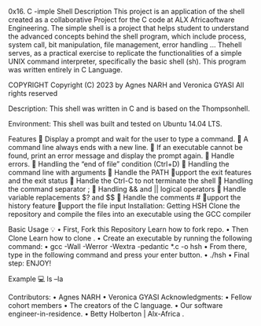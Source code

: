 0x16. C -imple Shell
Description
This project is an application of the shell created as a collaborative Project for the C code at ALX Africaoftware Engineering. The simple shell is a project that helps student to understand the advanced concepts behind the shell program, which include process, system call, bit manipulation, file management, error handling ...
Thehell serves, as a practical exercise to replicate the functionalities of a simple UNIX command interpreter, specifically the basic shell (sh). This program was written entirely in C Language.

COPYRIGHT
Copyright (C) 2023 by Agnes NARH and Veronica GYASI
All rights reserved

Description:
This shell was written in C and is based on the Thompsonhell.

Environment:
This shell was built and tested on Ubuntu 14.04 LTS.

Features
	Display a prompt and wait for the user to type a command.
	 A command line always ends with a new line.
	If an executable cannot be found, print an error message and display the prompt again.
	Handle errors.
	Handling the “end of file” condition (Ctrl+D)
	Handling the command line with arguments
	Handle the PATH
upport the exit features and the exit status
	Handle the Ctrl-C to not terminate the shell
	Handling the command separator ;
	Handling && and || logical operators
	Handle variable replacements $? and $$
	Handle the comments #
upport the history feature
upport the file input
Installation: Getting HSH
Clone the repository and compile the files into an executable using the GCC compiler

Basic Usage  💡
•	First, Fork this Repository Learn how to fork repo.
•	Then Clone Learn how to clone .
•	Create an executable by running the following command:
•	gcc -Wall -Werror -Wextra -pedantic *.c -o hsh
•	From there, type in the following command and press your enter button.
•	./hsh
•	Final step: ENJOY!

Example 💻
ls –la 
 
Contributors:
•	Agnes NARH
•	Veronica GYASI
Acknowledgments:
•	Fellow cohort members
•	The creators of the C language.
•	Our software engineer-in-residence.
•	Betty Holberton | Alx-Africa .







